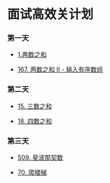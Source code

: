 # 面试高效关计划

### 第一天

- [1.两数之和]()

- [167. 两数之和 II - 输入有序数组]()

### 第二天

- [15. 三数之和]()

- [18. 四数之和]()

### 第三天

- [509. 斐波那契数]()

- [70. 爬楼梯]()




